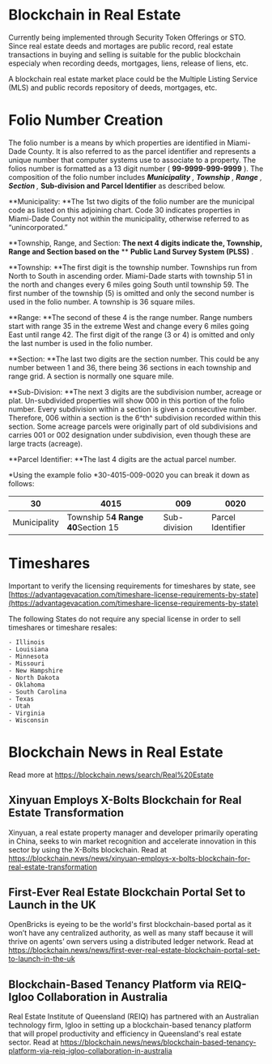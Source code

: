 # Blockchain in Real Estate

Currently being implemented through Security Token Offerings or STO. Since real estate deeds and mortages are public record, real estate transactions in buying and selling is suitable for the public blockchain especialy when recording deeds, mortgages, liens, release of liens, etc.

A blockchain real estate market place could be the Multiple Listing Service (MLS) and public records repository of deeds, mortgages, etc.

# Folio Number Creation

The folio number is a means by which properties are identified in Miami-Dade County. It is also referred to as the parcel identifier and represents a unique number that computer systems use to associate to a property. The folios number is formatted as a 13 digit number ( **99-9999-999-9999** ). The composition of the folio number includes ***Municipality** , ***Township** ,* **Range** , ***Section** ,** ****Sub-division** and** **Parcel Identifier** as described below.

**Municipality:
**The 1st two digits of the folio number are the municipal code as listed on this adjoining chart. Code 30 indicates properties in Miami-Dade County not within the municipality, otherwise referred to as “unincorporated.”

**Township, Range, and Section:
**The next 4 digits indicate the, Township, Range and Section based on the** ** **Public Land Survey System (PLSS)** .

**Township:
**The first digit is the township number. Townships run from North to South in ascending order. Miami-Dade starts with township 51 in the north and changes every 6 miles going South until township 59. The first number of the township (5) is omitted and only the second number is used in the folio number. A township is 36 square miles.

**Range:
**The second of these 4 is the range number. Range numbers start with range 35 in the extreme West and change every 6 miles going East until range 42. The first digit of the range (3 or 4) is omitted and only the last number is used in the folio number.

**Section:
**The last two digits are the section number. This could be any number between 1 and 36, there being 36 sections in each township and range grid. A section is normally one square mile.

**Sub-Division:
**The next 3 digits are the subdivision number, acreage or plat. Un-subdivided properties will show 000 in this portion of the folio number. Every subdivision within a section is given a consecutive number. Therefore, 006 within a section is the 6^th^ subdivision recorded within this section. Some acreage parcels were originally part of old subdivisions and carries 001 or 002 designation under subdivision, even though these are large tracts (acreage).

**Parcel Identifier:
**The last 4 digits are the actual parcel number.

*Using the example folio   *30-4015-009-0020 you can break it down as follows:

| **30** | **4015**                                     | **009** | **0020**    |
| ------------ | -------------------------------------------------- | ------------- | ----------------- |
| Municipality | Township 5**4 **Range 4**0**Section 15 | Sub-division  | Parcel Identifier |

# Timeshares

Important to verify the licensing requirements for timeshares by state, see [https://advantagevacation.com/timeshare-license-requirements-by-state](https://advantagevacation.com/timeshare-license-requirements-by-state)

The following States do not require any special license in order to sell timeshares or timeshare resales:

    - Illinois
    - Louisiana
    - Minnesota
    - Missouri
    - New Hampshire
    - North Dakota
    - Oklahoma
    - South Carolina
    - Texas
    - Utah
    - Virginia
    - Wisconsin

# Blockchain News in Real Estate

Read more at https://blockchain.news/search/Real%20Estate

## Xinyuan Employs X-Bolts Blockchain for Real Estate Transformation

Xinyuan, a real estate property manager and developer primarily operating in China, seeks to win market recognition and accelerate innovation in this sector by using the X-Bolts blockchain. Read at https://blockchain.news/news/xinyuan-employs-x-bolts-blockchain-for-real-estate-transformation

## First-Ever Real Estate Blockchain Portal Set to Launch in the UK

OpenBricks is eyeing to be the world's first blockchain-based portal as it won’t have any centralized authority, as well as many staff because it will thrive on agents’ own servers using a distributed ledger network. Read at https://blockchain.news/news/first-ever-real-estate-blockchain-portal-set-to-launch-in-the-uk

## Blockchain-Based Tenancy Platform via REIQ-Igloo Collaboration in Australia

Real Estate Institute of Queensland (REIQ) has partnered with an Australian technology firm, Igloo in setting up a blockchain-based tenancy platform that will propel productivity and efficiency in Queensland's real estate sector. Read at https://blockchain.news/news/blockchain-based-tenancy-platform-via-reiq-igloo-collaboration-in-australia
